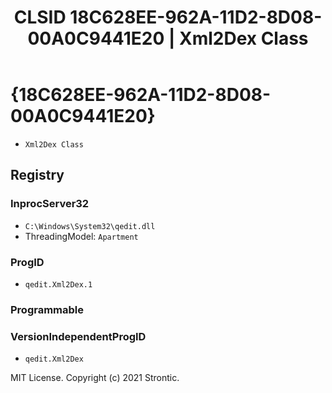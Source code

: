 ﻿---
title: "CLSID 18C628EE-962A-11D2-8D08-00A0C9441E20 | Xml2Dex Class"
excerpt: What is COM-Object CLSID 18C628EE-962A-11D2-8D08-00A0C9441E20?
---

# {18C628EE-962A-11D2-8D08-00A0C9441E20}

* `Xml2Dex Class`

## Registry


### InprocServer32

* `C:\Windows\System32\qedit.dll`
* ThreadingModel: `Apartment`

### ProgID

* `qedit.Xml2Dex.1`

### Programmable


### VersionIndependentProgID

* `qedit.Xml2Dex`

MIT License. Copyright (c) 2021 Strontic.


